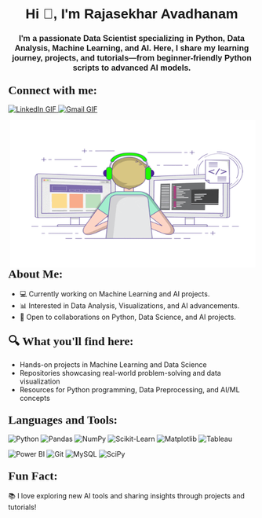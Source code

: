 <!-- Header Section -->
<h1 align="center"><font face="Arial">Hi 👋, I'm Rajasekhar Avadhanam</font></h1>
<h3 align="center"><font face="Arial">I'm a passionate Data Scientist specializing in Python, Data Analysis, Machine Learning, and AI. Here, I share my learning journey, projects, and tutorials—from beginner-friendly Python scripts to advanced AI models.</font></h3>

<!-- Contact Section -->
<h3 align="left"><font size="+2" face="Verdana">Connect with me:</font></h3>
<p align="left">
  <a href="www.linkedin.com/in/rajasekhar-avadhanam" target="_blank" rel="noreferrer"><img src="https://cliply.co/wp-content/uploads/2021/02/372102050_LINKEDIN_ICON_400px.gif" alt="LinkedIn GIF" width="100" height="100" />
  </a>
  <a href="mailto:rajasekharavs@gmail.com" target="_blank" rel="noreferrer"><img src="https://cdn.dribbble.com/users/779602/screenshots/4848986/media/cc2e29eda7c3b1b8456160414e08dd0c.gif" alt="Gmail GIF" width="120" height="100" />
  </a>
</p>

<!-- GIF -->
<img align="right" height="300" width="500" src="https://raw.githubusercontent.com/mikonoid/mikonoid/main/images/gifs/coder3.gif" alt="Coding GIF" />

<!-- About Section -->
<h3 align="left"><font size="+2" face="Verdana">About Me:</font></h3>
<ul>
  <li>💻 Currently working on Machine Learning and AI projects.</li>
  <li>📊 Interested in Data Analysis, Visualizations, and AI advancements.</li>
  <li>🤝 Open to collaborations on Python, Data Science, and AI projects.</li>
</ul>

<!-- What You'll Find Here Section -->
<h3 align="left"><font size="+2" face="Verdana">🔍 What you'll find here:</font></h3>
<ul>
  <li>Hands-on projects in Machine Learning and Data Science</li>
  <li>Repositories showcasing real-world problem-solving and data visualization</li>
  <li>Resources for Python programming, Data Preprocessing, and AI/ML concepts</li>
</ul>

<!-- Languages and Tools Section -->
<h3 align="left"><font size="+2" face="Verdana">Languages and Tools:</font></h3>
<p align="left">
  <img src="https://encrypted-tbn0.gstatic.com/images?q=tbn:ANd9GcR1z0LC70CF3lPE1Xe-Uka4Y5sSlLzrAVHCQg&s" alt="Python" width="100" height="100"  />
  <img src="https://cdn-images-1.medium.com/v2/resize:fill:1600:480/gravity:fp:0.5:0.4/0*j8_HbOIZwMXLFUfq.png" alt="Pandas" width="120" height="100" />
  <img src="https://media.licdn.com/dms/image/D4D12AQHoxQensNPGnw/article-cover_image-shrink_600_2000/0/1693838778306?e=2147483647&v=beta&t=sKT5z29grz9tNjIDCj1a2x2GcOz9yTSZ5a_8CnnYf0c" alt="NumPy" width="120" height="100" />
  <img src="https://encrypted-tbn0.gstatic.com/images?q=tbn:ANd9GcT3ioErrXCaT2yZgsMaefs8irg9dRTWVk882Q&s" alt="Scikit-Learn" width="120" height="100" />
  <img src="https://encrypted-tbn0.gstatic.com/images?q=tbn:ANd9GcRJtD77NqsHehyobngnMQaSRAQc41uDJq-OyQ&s" alt="Matplotlib" width="130" height="100" />
  <img src="https://www.vivantio.com/wp-content/uploads/2024-vivantio-integrations-cover-tableau.png" alt="Tableau" width="150" height="110" />
</p>
<p align="left">
  <img src="https://seekvectorlogo.com/wp-content/uploads/2022/02/power-bi-vector-logo-2022.png" alt="Power BI" width="120" height="100" />
  <img src="https://git-scm.com/images/logos/logomark-orange@2x.png" alt="Git" width="100" height="100" />
  <img src="https://www.mysql.com/common/logos/logo-mysql-170x115.png" alt="MySQL" width="120" height="100" />
  <img src="https://encrypted-tbn0.gstatic.com/images?q=tbn:ANd9GcQqoAubNiI_aSMGINDD6rQZMepg417jWh7UMQ&s" alt="SciPy" width="120" height="100" />
</p>

<!-- Fun Fact Section -->
<h3 align="left"><font size="+2" face="Verdana">Fun Fact:</font></h3>
<p>📚 I love exploring new AI tools and sharing insights through projects and tutorials!</p>
